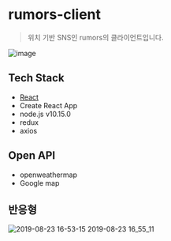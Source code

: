 # rumors-client

> 위치 기반 SNS인 rumors의 클라이언트입니다.

![image](https://user-images.githubusercontent.com/42956032/63574687-4e08b980-c5c3-11e9-8522-49617892898f.png)

## Tech Stack

- [React](https://github.com/facebook/react)
- Create React App
- node.js v10.15.0
- redux
- axios

## Open API

- openweathermap
- Google map

## 반응형

![2019-08-23 16-53-15 2019-08-23 16_55_11](https://user-images.githubusercontent.com/42956032/63576288-cf158000-c5c6-11e9-8605-59a6215449bf.gif)
